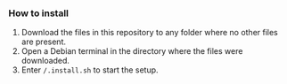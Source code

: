 ### How to install
1. Download the files in this repository to any folder where no other files are present.
2. Open a Debian terminal in the directory where the files were downloaded.
3. Enter `/.install.sh` to start the setup.
